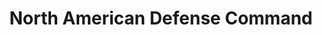 ---
# This topic lives at
# https://digital.gov/topics/north-american-defense-command

# Topic Title
title: "North American Defense Command"

# description — keep it short and clear
# summary: ""

# Weight
weight: 1

# For more information on managing topics,
# see https://github.com/GSA/digitalgov.gov/wiki/topics
---